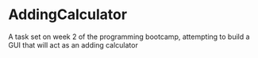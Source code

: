# AddingCalculator
A task set on week 2 of the programming bootcamp, attempting to build a GUI that will act as an adding calculator
